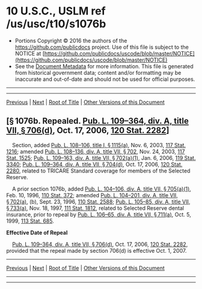 ---
---

# 10 U.S.C., USLM ref /us/usc/t10/s1076b

* Portions Copyright © 2016 the authors of the https://github.com/publicdocs project.
  Use of this file is subject to the NOTICE at [https://github.com/publicdocs/uscode/blob/master/NOTICE](https://github.com/publicdocs/uscode/blob/master/NOTICE)
* See the [Document Metadata](././../../../../../..//README.md) for more information.
  This file is generated from historical government data; content and/or formatting may be inaccurate and out-of-date and should not be used for official purposes.

----------
----------

[Previous](./../../../../../..//us/usc/t10/stA/ptII/ch55/m__us_usc_t10_s1076a.md) | [Next](./../../../../../..//us/usc/t10/stA/ptII/ch55/m__us_usc_t10_s1076c.md) | [Root of Title](./../../../../../../) | [Other Versions of this Document](https://publicdocs.github.io/go/links?ns=uslm&ref=%2Fus%2Fusc%2Ft10%2Fs1076b)

## \[§ 1076b. Repealed. [Pub. L. 109–364, div. A, title VII, § 706(d)][/us/pl/109/364/s706/d], Oct. 17, 2006, [120 Stat. 2282][/us/stat/120/2282]\]

    Section, added [Pub. L. 108–106, title I, § 1115(a)][/us/pl/108/106/s1115/a], Nov. 6, 2003, [117 Stat. 1216][/us/stat/117/1216]; amended [Pub. L. 108–136, div. A, title VII, § 702][/us/pl/108/136/s702], Nov. 24, 2003, [117 Stat. 1525][/us/stat/117/1525]; [Pub. L. 109–163, div. A, title VII, § 702(a)(1)][/us/pl/109/163/s702/a/1], Jan. 6, 2006, [119 Stat. 3340][/us/stat/119/3340]; [Pub. L. 109–364, div. A, title VII, § 704(d)][/us/pl/109/364/s704/d], Oct. 17, 2006, [120 Stat. 2280][/us/stat/120/2280], related to TRICARE Standard coverage for members of the Selected Reserve.

    A prior section 1076b, added [Pub. L. 104–106, div. A, title VII, § 705(a)(1)][/us/pl/104/106/s705/a/1], Feb. 10, 1996, [110 Stat. 372][/us/stat/110/372]; amended [Pub. L. 104–201, div. A, title VII, § 702(a)][/us/pl/104/201/s702/a], (b), Sept. 23, 1996, [110 Stat. 2588][/us/stat/110/2588]; [Pub. L. 105–85, div. A, title VII, § 733(a)][/us/pl/105/85/s733/a], Nov. 18, 1997, [111 Stat. 1812][/us/stat/111/1812], related to Selected Reserve dental insurance, prior to repeal by [Pub. L. 106–65, div. A, title VII, § 711(a)][/us/pl/106/65/s711/a], Oct. 5, 1999, [113 Stat. 685][/us/stat/113/685].

 __Effective Date of Repeal__ 

    [Pub. L. 109–364, div. A, title VII, § 706(d)][/us/pl/109/364/s706/d], Oct. 17, 2006, [120 Stat. 2282][/us/stat/120/2282], provided that the repeal made by section 706(d) is effective Oct. 1, 2007.

----------

[Previous](./../../../../../..//us/usc/t10/stA/ptII/ch55/m__us_usc_t10_s1076a.md) | [Next](./../../../../../..//us/usc/t10/stA/ptII/ch55/m__us_usc_t10_s1076c.md) | [Root of Title](./../../../../../../) | [Other Versions of this Document](https://publicdocs.github.io/go/links?ns=uslm&ref=%2Fus%2Fusc%2Ft10%2Fs1076b)

----------
----------

[/us/pl/109/364/s706/d]: https://publicdocs.github.io/go/links?ns=uslm&ref=%2Fus%2Fpl%2F109%2F364%2Fs706%2Fd
[/us/stat/120/2282]: https://publicdocs.github.io/go/links?ns=uslm&ref=%2Fus%2Fstat%2F120%2F2282
[/us/pl/108/106/s1115/a]: https://publicdocs.github.io/go/links?ns=uslm&ref=%2Fus%2Fpl%2F108%2F106%2Fs1115%2Fa
[/us/stat/117/1216]: https://publicdocs.github.io/go/links?ns=uslm&ref=%2Fus%2Fstat%2F117%2F1216
[/us/pl/108/136/s702]: https://publicdocs.github.io/go/links?ns=uslm&ref=%2Fus%2Fpl%2F108%2F136%2Fs702
[/us/stat/117/1525]: https://publicdocs.github.io/go/links?ns=uslm&ref=%2Fus%2Fstat%2F117%2F1525
[/us/pl/109/163/s702/a/1]: https://publicdocs.github.io/go/links?ns=uslm&ref=%2Fus%2Fpl%2F109%2F163%2Fs702%2Fa%2F1
[/us/stat/119/3340]: https://publicdocs.github.io/go/links?ns=uslm&ref=%2Fus%2Fstat%2F119%2F3340
[/us/pl/109/364/s704/d]: https://publicdocs.github.io/go/links?ns=uslm&ref=%2Fus%2Fpl%2F109%2F364%2Fs704%2Fd
[/us/stat/120/2280]: https://publicdocs.github.io/go/links?ns=uslm&ref=%2Fus%2Fstat%2F120%2F2280
[/us/pl/104/106/s705/a/1]: https://publicdocs.github.io/go/links?ns=uslm&ref=%2Fus%2Fpl%2F104%2F106%2Fs705%2Fa%2F1
[/us/stat/110/372]: https://publicdocs.github.io/go/links?ns=uslm&ref=%2Fus%2Fstat%2F110%2F372
[/us/pl/104/201/s702/a]: https://publicdocs.github.io/go/links?ns=uslm&ref=%2Fus%2Fpl%2F104%2F201%2Fs702%2Fa
[/us/stat/110/2588]: https://publicdocs.github.io/go/links?ns=uslm&ref=%2Fus%2Fstat%2F110%2F2588
[/us/pl/105/85/s733/a]: https://publicdocs.github.io/go/links?ns=uslm&ref=%2Fus%2Fpl%2F105%2F85%2Fs733%2Fa
[/us/stat/111/1812]: https://publicdocs.github.io/go/links?ns=uslm&ref=%2Fus%2Fstat%2F111%2F1812
[/us/pl/106/65/s711/a]: https://publicdocs.github.io/go/links?ns=uslm&ref=%2Fus%2Fpl%2F106%2F65%2Fs711%2Fa
[/us/stat/113/685]: https://publicdocs.github.io/go/links?ns=uslm&ref=%2Fus%2Fstat%2F113%2F685
[/us/pl/109/364/s706/d]: https://publicdocs.github.io/go/links?ns=uslm&ref=%2Fus%2Fpl%2F109%2F364%2Fs706%2Fd
[/us/stat/120/2282]: https://publicdocs.github.io/go/links?ns=uslm&ref=%2Fus%2Fstat%2F120%2F2282


